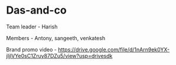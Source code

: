 # Das-and-co
Team leader - Harish 

Members - Antony, sangeeth, venkatesh 

Brand promo video - https://drive.google.com/file/d/1nArn9ek0YX-jIjlVYe0sC1Zruy87DZu5/view?usp=drivesdk
